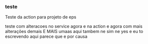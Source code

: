 
### teste
Teste da action para projeto de eps    

teste com alteracoes no service agora e na action e agora com mais alterações demais E MAIS umaas aqui tambem ne sim ne yes
e eu to escrevendo 
aqui
parece que e por causa 
